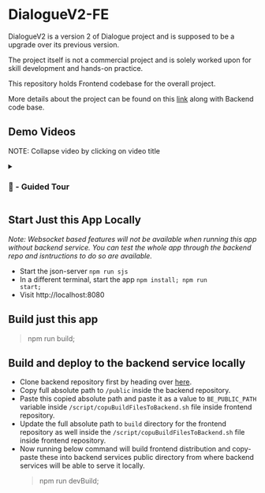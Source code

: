 # DialogueV2-FE

DialogueV2 is a version 2 of Dialogue project and is supposed to be a upgrade over its previous version.

The project itself is not a commercial project and is solely worked upon for skill development and hands-on practice.

This repository holds Frontend codebase for the overall project.

More details about the project can be found on this <a href="https://github.com/prashantsihag03/dialogueV2">link</a> along with Backend code base.

## Demo Videos
NOTE: Collapse video by clicking on video title
<details>
  <summary><h3> 🎥 - Guided Tour </h3></summary>
  <video src="https://github.com/prashantsihag03/dialogueV2-fe/assets/23043779/a50273f5-48b2-493f-880f-745033045ebf" controls="controls" style="max-width: 730px;"></video>
  <video src="https://github.com/prashantsihag03/dialogueV2-fe/assets/23043779/662b972f-bba0-46e0-ade1-26f8dbe8dfdb" controls="controls" style="max-width: 730px;"></video>
</details>

## Start Just this App Locally
_Note: Websocket based features will not be available when running this app without backend service. You can test the whole app through the backend repo and isntructions to do so are available._
- Start the json-server <code>npm run sjs</code>
- In a different terminal, start the app <code>npm install; npm run start;</code>
- Visit http://localhost:8080

## Build just this app

> npm run build;

## Build and deploy to the backend service locally

- Clone backend repository first by heading over <a href="https://github.com/prashantsihag03/dialogueV2">here</a>.
- Copy full absolute path to `/public` inside the backend repository.
- Paste this copied absolute path and paste it as a value to `BE_PUBLIC_PATH` variable inside `/script/copuBuildFilesToBackend.sh` file inside frontend repository.
- Update the full absolute path to `build` directory for the frontend repository as well inside the `/script/copuBuildFilesToBackend.sh` file inside frontend repository.
- Now running below command will build frontend distribution and copy-paste these into backend services public directory from where backend services will be able to serve it locally.
  > npm run devBuild;
